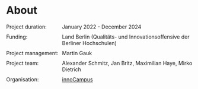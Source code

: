 # About

<div style="display: grid; grid-template-columns: auto auto; gap: 10px;">
    <div style="text-align: left;">Project duration:</div>
    <div>January 2022 - December 2024 </div>
    <div style="text-align: left;">Funding:</div>
    <div>Land Berlin (Qualitäts- und Innovationsoffensive der Berliner Hochschulen)</div>
    <div style="text-align: left;">Project management:</div>
    <div>Martin Gauk</div>
    <div style="text-align: left;">Project team:</div>
    <div>Alexander Schmitz, Jan Britz, Maximilian Haye, Mirko Dietrich</div>
    <div style="text-align: left;">Organisation:</div>
    <div><a href="https://www.tu.berlin/innocampus/ueber-uns">innoCampus</div>
</div>
